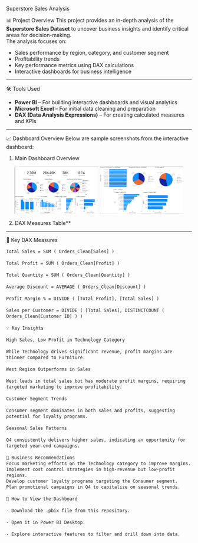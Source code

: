 Superstore Sales Analysis

📊 Project Overview
This project provides an in-depth analysis of the **Superstore Sales Dataset** to uncover business insights and identify critical areas for decision-making.  
The analysis focuses on:
- Sales performance by region, category, and customer segment
- Profitability trends
- Key performance metrics using DAX calculations
- Interactive dashboards for business intelligence

---

🛠 Tools Used
- **Power BI** – For building interactive dashboards and visual analytics
- **Microsoft Excel** – For initial data cleaning and preparation
- **DAX (Data Analysis Expressions)** – For creating calculated measures and KPIs

---

 📈 Dashboard Overview
Below are sample screenshots from the interactive dashboard:

1. Main Dashboard Overview  
<p align="center">
  <img src="Images/mainpage.png" alt="Main Page" width="45%">
  <img src="Images/customer_segment.png" alt="Customer Segment" width="45%">
</p>

2. DAX Measures Table**  

---

🧮 Key DAX Measures
```DAX
Total Sales = SUM ( Orders_Clean[Sales] )

Total Profit = SUM ( Orders_Clean[Profit] )

Total Quantity = SUM ( Orders_Clean[Quantity] )

Average Discount = AVERAGE ( Orders_Clean[Discount] )

Profit Margin % = DIVIDE ( [Total Profit], [Total Sales] )

Sales per Customer = DIVIDE ( [Total Sales], DISTINCTCOUNT ( Orders_Clean[Customer ID] ) )

💡 Key Insights

High Sales, Low Profit in Technology Category

While Technology drives significant revenue, profit margins are thinner compared to Furniture.

West Region Outperforms in Sales

West leads in total sales but has moderate profit margins, requiring targeted marketing to improve profitability.

Customer Segment Trends

Consumer segment dominates in both sales and profits, suggesting potential for loyalty programs.

Seasonal Sales Patterns

Q4 consistently delivers higher sales, indicating an opportunity for targeted year-end campaigns.

🎯 Business Recommendations
Focus marketing efforts on the Technology category to improve margins.
Implement cost control strategies in high-revenue but low-profit regions.
Develop customer loyalty programs targeting the Consumer segment.
Plan promotional campaigns in Q4 to capitalize on seasonal trends.

📌 How to View the Dashboard

- Download the .pbix file from this repository.

- Open it in Power BI Desktop.

- Explore interactive features to filter and drill down into data.

